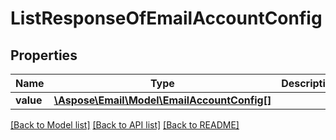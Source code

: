 # ListResponseOfEmailAccountConfig

## Properties
Name | Type | Description | Notes
------------ | ------------- | ------------- | -------------
**value** | [**\Aspose\Email\Model\EmailAccountConfig[]**](EmailAccountConfig.md) |  | [optional] 



[[Back to Model list]](README.md#documentation-for-models) [[Back to API list]](README.md#documentation-for-api-endpoints) [[Back to README]](README.md)


